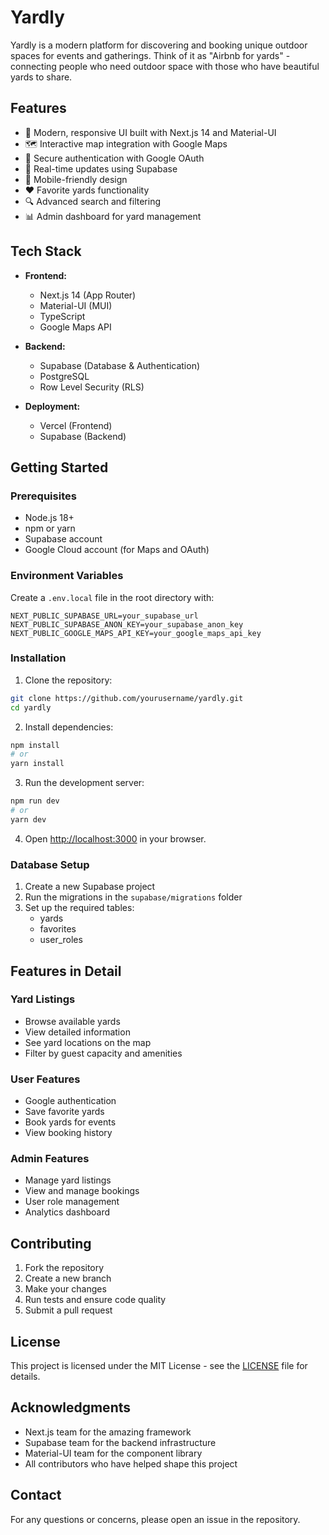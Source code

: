 # Yardly

Yardly is a modern platform for discovering and booking unique outdoor spaces for events and gatherings. Think of it as "Airbnb for yards" - connecting people who need outdoor space with those who have beautiful yards to share.

## Features

- 🌟 Modern, responsive UI built with Next.js 14 and Material-UI
- 🗺️ Interactive map integration with Google Maps
- 🔐 Secure authentication with Google OAuth
- 🎯 Real-time updates using Supabase
- 📱 Mobile-friendly design
- ❤️ Favorite yards functionality
- 🔍 Advanced search and filtering
- 📊 Admin dashboard for yard management

## Tech Stack

- **Frontend:**
  - Next.js 14 (App Router)
  - Material-UI (MUI)
  - TypeScript
  - Google Maps API

- **Backend:**
  - Supabase (Database & Authentication)
  - PostgreSQL
  - Row Level Security (RLS)

- **Deployment:**
  - Vercel (Frontend)
  - Supabase (Backend)

## Getting Started

### Prerequisites

- Node.js 18+ 
- npm or yarn
- Supabase account
- Google Cloud account (for Maps and OAuth)

### Environment Variables

Create a `.env.local` file in the root directory with:

```env
NEXT_PUBLIC_SUPABASE_URL=your_supabase_url
NEXT_PUBLIC_SUPABASE_ANON_KEY=your_supabase_anon_key
NEXT_PUBLIC_GOOGLE_MAPS_API_KEY=your_google_maps_api_key
```

### Installation

1. Clone the repository:
```bash
git clone https://github.com/yourusername/yardly.git
cd yardly
```

2. Install dependencies:
```bash
npm install
# or
yarn install
```

3. Run the development server:
```bash
npm run dev
# or
yarn dev
```

4. Open [http://localhost:3000](http://localhost:3000) in your browser.

### Database Setup

1. Create a new Supabase project
2. Run the migrations in the `supabase/migrations` folder
3. Set up the required tables:
   - yards
   - favorites
   - user_roles

## Features in Detail

### Yard Listings
- Browse available yards
- View detailed information
- See yard locations on the map
- Filter by guest capacity and amenities

### User Features
- Google authentication
- Save favorite yards
- Book yards for events
- View booking history

### Admin Features
- Manage yard listings
- View and manage bookings
- User role management
- Analytics dashboard

## Contributing

1. Fork the repository
2. Create a new branch
3. Make your changes
4. Run tests and ensure code quality
5. Submit a pull request

## License

This project is licensed under the MIT License - see the [LICENSE](LICENSE) file for details.

## Acknowledgments

- Next.js team for the amazing framework
- Supabase team for the backend infrastructure
- Material-UI team for the component library
- All contributors who have helped shape this project

## Contact

For any questions or concerns, please open an issue in the repository. 